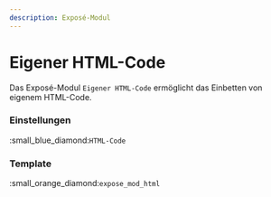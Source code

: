 ```yaml
---
description: Exposé-Modul
---
```


# Eigener HTML-Code

Das Exposé-Modul `Eigener HTML-Code` ermöglicht das Einbetten von eigenem HTML-Code.

### Einstellungen

:small\_blue\_diamond:`HTML-Code`

### Template

:small\_orange\_diamond:`expose_mod_html`

